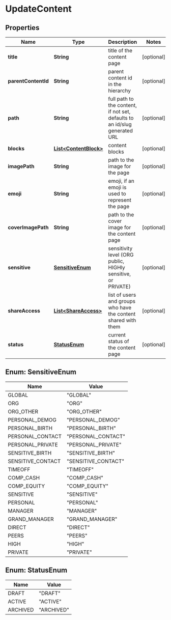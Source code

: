 

# UpdateContent


## Properties

| Name | Type | Description | Notes |
|------------ | ------------- | ------------- | -------------|
|**title** | **String** | title of the content page |  [optional] |
|**parentContentId** | **String** | parent content id in the hierarchy |  [optional] |
|**path** | **String** | full path to the content, if not set, defaults to an id/slug generated URL |  [optional] |
|**blocks** | [**List&lt;ContentBlock&gt;**](ContentBlock.md) | content blocks |  [optional] |
|**imagePath** | **String** | path to the image for the page |  [optional] |
|**emoji** | **String** | emoji, if an emoji is used to represent the page |  [optional] |
|**coverImagePath** | **String** | path to the cover image for the content page |  [optional] |
|**sensitive** | [**SensitiveEnum**](#SensitiveEnum) | sensitivity level (ORG public, HIGHly sensitive, or PRIVATE) |  [optional] |
|**shareAccess** | [**List&lt;ShareAccess&gt;**](ShareAccess.md) | list of users and groups who have the content shared with them |  [optional] |
|**status** | [**StatusEnum**](#StatusEnum) | current status of the content page |  [optional] |



## Enum: SensitiveEnum

| Name | Value |
|---- | -----|
| GLOBAL | &quot;GLOBAL&quot; |
| ORG | &quot;ORG&quot; |
| ORG_OTHER | &quot;ORG_OTHER&quot; |
| PERSONAL_DEMOG | &quot;PERSONAL_DEMOG&quot; |
| PERSONAL_BIRTH | &quot;PERSONAL_BIRTH&quot; |
| PERSONAL_CONTACT | &quot;PERSONAL_CONTACT&quot; |
| PERSONAL_PRIVATE | &quot;PERSONAL_PRIVATE&quot; |
| SENSITIVE_BIRTH | &quot;SENSITIVE_BIRTH&quot; |
| SENSITIVE_CONTACT | &quot;SENSITIVE_CONTACT&quot; |
| TIMEOFF | &quot;TIMEOFF&quot; |
| COMP_CASH | &quot;COMP_CASH&quot; |
| COMP_EQUITY | &quot;COMP_EQUITY&quot; |
| SENSITIVE | &quot;SENSITIVE&quot; |
| PERSONAL | &quot;PERSONAL&quot; |
| MANAGER | &quot;MANAGER&quot; |
| GRAND_MANAGER | &quot;GRAND_MANAGER&quot; |
| DIRECT | &quot;DIRECT&quot; |
| PEERS | &quot;PEERS&quot; |
| HIGH | &quot;HIGH&quot; |
| PRIVATE | &quot;PRIVATE&quot; |



## Enum: StatusEnum

| Name | Value |
|---- | -----|
| DRAFT | &quot;DRAFT&quot; |
| ACTIVE | &quot;ACTIVE&quot; |
| ARCHIVED | &quot;ARCHIVED&quot; |




